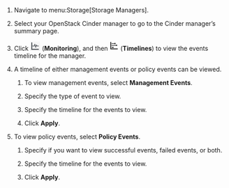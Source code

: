 1.  Navigate to menu:Storage\[Storage Managers\].

2.  Select your OpenStack Cinder manager to go to the Cinder manager’s
    summary page.

3.  Click ![Monitoring](/images/1994.png) (**Monitoring**), and then
    ![Timelines](/images/1995.png) (**Timelines**) to view the events
    timeline for the manager.

4.  A timeline of either management events or policy events can be
    viewed.

    1.  To view management events, select **Management Events**.

    2.  Specify the type of event to view.

    3.  Specify the timeline for the events to view.

    4.  Click **Apply**.

5.  To view policy events, select **Policy Events**.

    1.  Specify if you want to view successful events, failed events, or
        both.

    2.  Specify the timeline for the events to view.

    3.  Click **Apply**.
